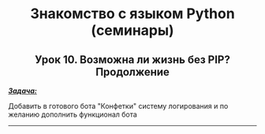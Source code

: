 <center>

# Знакомство с языком Python (семинары)

## Урок 10. Возможна ли жизнь без PIP? Продолжение

</center>

<u>***Задача:***</u>

Добавить в готового бота "Конфетки" систему логирования и по желанию дополнить функционал бота

---